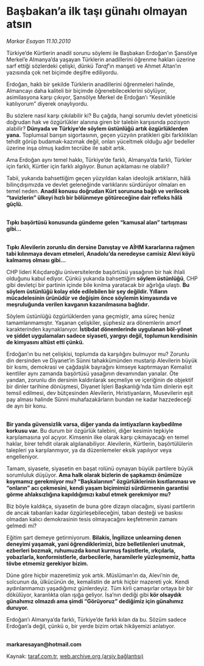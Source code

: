# Başbakan’a ilk taşı günahı olmayan atsın

*Markar Esayan 11.10.2010*

<div class="yazi"><p>Türkiye’de Kürtlerin anadil sorunu söylemi ile Başbakan Erdoğan’ın Şansölye Merkel’e Almanya’da yaşayan Türklerin anadillerini öğrenme hakları üzerine sarf ettiği sözlerdeki çelişki, dünkü <i>Taraf</i>’ın manşeti ve Ahmet Altan’ın yazısında çok net biçimde deşifre ediliyordu.</p>
<p>Erdoğan, haklı bir şekilde Türklerin anadillerini öğrenmeleri halinde, Almancayı daha kaliteli bir biçimde öğrenebileceklerini söylüyor, asimilasyona karşı çıkıyor, Şansölye Merkel de Erdoğan’ı “Kesinlikle katılıyorum” diyerek onaylıyordu.</p>
<p>Bu sözlere nasıl karşı çıkılabilir ki? Bu çağda, hangi sorumlu devlet yöneticisi doğrudan hak ve özgürlükler alanına giren bir talebin karşısında pozisyon alabilir? <b>Dünyada ve Türkiye’de söylem üstünlüğü artık özgürlüklerden yana.</b> Toplumsal barışın sigortasının, geçen yüzyılın pratikleri gibi farklılıkları tehdit görüp budamak-kazımak değil, onları yüceltmek olduğu ağır bedeller üzerine inşa olmuş kadim tecrübe ile sabit artık.</p>
<p>Ama Erdoğan aynı temel hakkı, Türkiye’de farklı, Almanya’da farklı, Türkler için farklı, Kürtler için farklı algılıyor. Bunun açıklaması ne olabilir?</p>
<p>Tabii, yukarıda bahsettiğim geçen yüzyıldan kalan ideolojik artıkların, hâlâ bilinçdışımızda ve devlet geleneğinde varlıklarını sürdürüyor olmaları en temel neden. <b>Anadil konusu doğrudan Kürt sorununa bağlı ve verilecek “tavizlerin” ülkeyi hızlı bir bölünmeye götüreceğine dair refleks hâlâ güçlü.</b></p>
<p><b><br/>Tıpkı başörtüsü konusunda gündeme gelen “kamusal alan” tartışması gibi...</b></p>
<p><b><br/>Tıpkı Alevilerin zorunlu din dersine Danıştay ve AİHM kararlarına rağmen tabi kılınmaya devam etmeleri, Anadolu’da neredeyse camisiz Alevi köyü kalmamış olması gibi...</b></p>
<p>CHP lideri Kılıçdaroğlu üniversitelerde başörtüsü yasağının bir hak ihlali olduğunu kabul ediyor. Çünkü yukarıda bahsettiğim <b>söylem üstünlüğü</b>, CHP gibi devletçi bir partinin içinde bile kırılma yaratacak bir ağırlığa ulaştı. <b>Bu söylem üstünlüğü kolay elde edilebilen bir şey değildir. Yılların mücadelesinin ürünüdür ve değişim önce söylemin kimyasında ve meşruluğunda verilen kavganın kazanılmasına bağlıdır.</b></p>
<p>Söylem üstünlüğü özgürlüklerden yana geçmiştir, ama süreç henüz tamamlanmamıştır. Yaşanan çelişkiler, şüphesiz ara dönemlerin amorf karakterinden kaynaklanıyor.<b> İstibdat dönemlerinde uygulanan böl-yönet ve şiddet uygulamaları sadece siyaseti, yargıyı değil, toplumun kendisinin de kimyasını altüst etti çünkü.</b></p>
<p>Erdoğan’ın bu net çelişkisi, toplumda da karşılığını bulmuyor mu? Zorunlu din dersinden ve Diyanet’in Sünni tahakkümünden mustarip Alevilerin büyük bir kısmı, demokrasi ve çağdaşlık bayrağını kimseye kaptırmayan Kemalist kentliler aynı zamanda başörtüsü yasağının devamından yanalar. Öte yandan, zorunlu din dersinin kaldırılarak seçmeliye ve içeriğinin de objektif bir dinler tarihine dönüşmesi, Diyanet İşleri Başkanlığı’nda tüm dinlerin eşit temsil edilmesi, dev bütçesinden Alevilerin, Hıristiyanların, Musevilerin eşit pay alması halinde Sünni muhafazakârların bundan ne kadar hazzedeceği de ayrı bir konu.</p>
<p><b><br/>Bir yanda güvensizlik varsa, diğer yanda da imtiyazların kaybedilme korkusu var.</b> Bu durum bir özgürlük talebini, diğer kesimin tepkiyle karşılamasına yol açıyor. Kimsenin ilke olarak karşı çıkmayacağı en temel haklar, birer tehdit olarak algılanabiliyor. Alevilerin, Kürtlerin, başörtülülerin talepleri ya karşılanmıyor, ya da düzenlemeler eksik yapılıyor veya engelleniyor.</p>
<p>Tamam, siyasete, siyasetin en başat rolünü oynayan büyük partilere büyük sorumluluk düşüyor. <b>Ama halk olarak bizlerin de şapkamızı önümüze koymamız gerekmiyor mu? “Başkalarının” özgürlüklerinin kısıtlanması ve “onların” acı çekmesini, kendi yaşam biçimimizi sürdürmenin garantisi görme ahlaksızlığına kapıldığımızı kabul etmek gerekmiyor mu?</b> </p>
<p>Biz böyle kaldıkça, siyasetin de buna göre dizayn olacağını, siyasi partilerin de ancak tabanları kadar özgürleşebileceğini, taban desteği ve baskısı olmadan kalıcı demokrasinin tesis olmayacağını keşfetmenin zamanı gelmedi mi?</p>
<p>Eğitim şart demeye getirmiyorum. <b>Bilakis, İngilizce unlearning denen deneyimi yaşamak, yani öğrendiklerimizi, bize belletilenleri unutmak, ezberleri bozmak, ruhumuzda konut kurmuş faşistlerle, ırkçılarla, yobazlarla, konformistlerle, darbecilerle, haramilerle yüzleşmemiz, hatta tövbe etmemiz gerekiyor bizim.</b></p>
<p>Düne göre hiçbir mazeretimiz yok artık. Müslüman’ın da, Alevi’nin de, solcunun da, ülkücünün de, kemalistin de artık hiçbir mazereti yok. Kendi aydınlanmamızı yaşadığımız günlerdeyiz. Tüm kirli çamaşırlar ortaya bir bir dökülüyor, karanlıkta olan ışığa geliyor. İsa’nın dediği gibi <b>kör olsaydık günahımız olmazdı ama şimdi “Görüyoruz” dediğimiz için günahımız duruyor.</b></p>
<p>Erdoğan’ı Almanya’da farklı, Türkiye’de farklı kılan da bu. Sözüm sadece Erdoğan’a değil, çünkü o, bir yerde bizim ortak hikâyemizi anlatıyor. </p>
<p><b><br/>markaresayan@hotmail.com</b></p></div>

Kaynak: [taraf.com.tr](http://www.taraf.com.tr:80/markar-esayan/makale-basbakan-a-ilk-tasi-gunahi-olmayan-atsin.htm), [web.archive.org (arşiv bağlantısı)](http://web.archive.org/web/20101012160600/http://www.taraf.com.tr:80/markar-esayan/makale-basbakan-a-ilk-tasi-gunahi-olmayan-atsin.htm)
